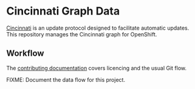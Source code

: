 # Cincinnati Graph Data

[Cincinnati][] is an update protocol designed to facilitate automatic updates.
This repository manages the Cincinnati graph for OpenShift.

## Workflow

The [contributing documentation](CONTRIBUTING.md) covers licencing and the usual Git flow.

FIXME: Document the data flow for this project.

[Cincinnati]: https://github.com/openshift/cincinnati/
